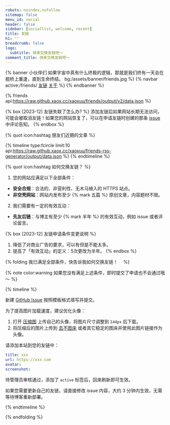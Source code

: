 ```yaml
---
robots: noindex,nofollow
sitemap: false
menu_id: social
header: false
sidebar: [sociallist, welcome, recent]
title: 友链
h1: ''
breadcrumb: false
logo:
  subtitle: 快来交换友链吧～
comment_title: 快来交换友链吧～
---
```


{% banner 小伙伴们 如果宇宙中真有什么终极的逻辑，那就是我们终有一天会在舰桥上重逢，直到生命终结。 bg:/assets/banner/friends.jpg %}
{% navbar active:/friends/ [友链](/friends/) [关于](/about/) %}
{% endbanner %}

{% friends api:https://raw.github.xaox.cc/xaoxuu/friends/output/v2/data.json %}

{% box [2023-12] 友链失联了怎么办? %}
添加友链后如果网站长期无法访问，可能会被取消友链！如果您的网站恢复了，可以在申请友链时创建的那条 [issue](https://github.com/xaoxuu/friends/issues) 中评论告知。
{% endbox %}

{% quot icon:hashtag 朋友们近期的文章 %}

{% timeline type:fcircle limit:10 api:https://raw.github.xaox.cc/xaoxuu/friends-rss-generator/output/data.json %}
{% endtimeline %}

{% quot icon:hashtag 如何交换友链？ %}

1. 您的网站应满足以下全部条件：
- **安全合规**：合法的、非营利性、无木马植入的 HTTPS 站点。
- **非空壳网站**：网站内发布至少 {% mark 五篇 %} 原创文章，内容题材不限。

2. 我们需要有一定的有效互动：
- **先友后链**：与博主有至少 {% mark 半年 %} 的有效互动，例如 issue 或者评论留言。

{% box [2023-12] 友链申请条件变更说明 %}
1. 降低了对商业广告的要求，可以有但是不能太多。
2. 提高了「有效互动」的定义：5次更改为半年。
{% endbox %}

{% folding 我已满足全部条件，快告诉我如何交换友链！<img no-lazy style="display:inline;height:1em" src="https://gcore.jsdelivr.net/gh/norevi/waline-blobcatemojis@1.0/blobs/ablobcatattentionreverse.png"> %}

{% note color:warning 如果您没有满足上述条件，即时提交了申请也不会通过哦～ %}

{% timeline %}

<!-- node 第一步：新建 Issue -->

新建 [GitHub Issue](https://github.com/xxx/friends/issues/) 按照模板格式填写并提交。

为了提高图片加载速度，建议优化头像：
1. 打开 [压缩图](https://www.yasuotu.com/) 上传自己的头像，将图片尺寸调整到 `144px` 后下载。
2. 将压缩后的图片上传到 [去不图床](https://7bu.top/) 或者其它稳定的图床并使用此图片链接作为头像。

<!-- node 第二步：添加友链并等待管理员审核 -->

请添加本站到您的友链中：

```yaml
title: xxx
url: https://xxx.com
avatar: 
screenshot: 
```

待管理员审核通过，添加了 `active` 标签后，回来刷新即可生效。

如果您需要更新自己的友链，请直接修改 issue 内容，大约 3 分钟内生效，无需等待博客重新部署。

{% endtimeline %}

{% endfolding %}

